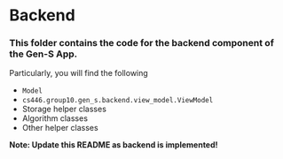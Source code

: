 # Backend

### This folder contains the code for the backend component of the Gen-S App.

Particularly, you will find the following
* `Model`
* `cs446.group10.gen_s.backend.view_model.ViewModel`
* Storage helper classes
* Algorithm classes
* Other helper classes

**Note: Update this README as backend is implemented!**